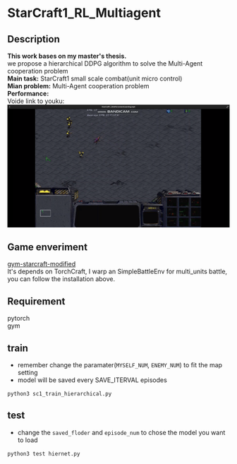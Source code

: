# StarCraft1_RL_Multiagent  

## Description  
__This work bases on my master's thesis.__  
we propose a hierarchical DDPG algorithm to solve the Multi-Agent cooperation problem  
__Main task:__ StarCraft1 small scale combat(unit micro control)  
__Mian problem:__ Multi-Agent cooperation problem  
__Performance:__  
Voide link to youku:  
[![youku](https://github.com/Kyle1993/StarCraft1_RL_multiagent/blob/master/Screenshot.png)](http://v.youku.com/v_show/id_XMzYxODMyNzA1Mg==.html?spm=a2hzp.8244740.0.0)


## Game enveriment
[gym-starcraft-modified](https://github.com/Kyle1993/gym-starcraft-modified)  
It's depends on TorchCraft, I warp an SimpleBattleEnv for multi_units battle, you can follow the installation above.

## Requirement
pytorch  
gym  

## train
* remember change the paramater(`MYSELF_NUM`, `ENEMY_NUM`) to fit the map setting  
* model will be saved every SAVE_ITERVAL episodes
```
python3 sc1_train_hierarchical.py
```

## test
* change the `saved_floder` and `episode_num` to chose the model you want to load  
```
python3 test hiernet.py
```
